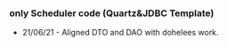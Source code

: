 ### only Scheduler code (Quartz&JDBC Template)

- 21/06/21 - Aligned DTO and DAO with dohelees work.
